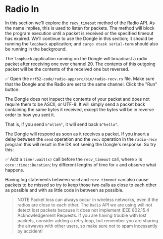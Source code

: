 # Radio In

In this section we'll explore the `recv_timeout` method of the Radio API. As the name implies, this is used to listen for packets. The method will block the program execution until a packet is received or the specified timeout has expired. We'll continue to use the Dongle in this section; it should be running the `loopback` application; and `cargo xtask serial-term` should also be running in the background.

The `loopback` application running on the Dongle will broadcast a radio packet after receiving one over channel 20. The contents of this outgoing packet will be the contents of the received one but reversed.

✅ Open the `nrf52-code/radio-app/src/bin/radio-recv.rs` file. Make sure that the Dongle and the Radio are set to the same channel. Click the "Run" button.

The Dongle does not inspect the contents of your packet and does not require them to be ASCII, or UTF-8. It will simply send a packet back containing the same bytes it received, except the bytes will be in reverse order to how you sent it.

That is, if you send `b"olleh"`, it will send back `b"hello"`.

The Dongle will respond as soon as it receives a packet. If you insert a delay between the `send` operation and the `recv` operation in the `radio-recv` program this will result in the DK not seeing the Dongle's response. So try this:

✅ Add a `timer.wait(x)` call before the `recv_timeout` call, where `x` is `core::time::Duration`; try different lengths of time for `x` and observe what happens.

Having log statements between `send` and `recv_timeout` can also cause packets to be missed so try to keep those two calls as close to each other as possible and with as little code in between as possible.

> NOTE Packet loss can always occur in wireless networks, even if the radios are close to each other. The `Radio` API we are using will not detect lost packets because it does not implement IEEE 802.15.4 Acknowledgement Requests. If you are having trouble with lost packets, consider adding a retry loop, but remember you are sharing the airwaves with other users, so make sure not to spam incessantly by accident!
